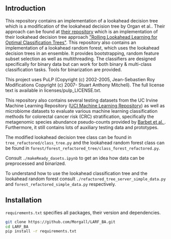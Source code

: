 ## Introduction

This repository contains an implementation of a lookahead decision tree which is a modification
of the lookahead decision tree by Organ et al.. Their approach can be found 
at [their repository](https://github.com/koftezz/rolling-lookahead-DT) which is an implementation 
of their lookahead decision tree approach
["Rolling Lookahead Learning for Optimal Classification Trees"](https://doi.org/10.48550/arXiv.2304.10830).
This 
repository also contains an implementation of a lookahead random forest, which uses
the lookahead decision trees in an ensemble. It provides bootstrapping, random feature subset
selection as well as multithreading.
The classifiers are designed specifically for binary data but can work for both
binary & multi-class classification tasks. Tools for binarization are provided.

This project uses PuLP (Copyright (c) 2002-2005, Jean-Sebastien Roy
Modifications Copyright (c) 2007- Stuart Anthony Mitchell).
The full license text is available in licenses/pulp_LICENSE.txt.

This repository also contains several testing datasets from the 
UC Irvine Machine Learning Repository ([UCI Machine Learning Repository](https://archive.ics.uci.edu/))
as well as microbiome datasets to evaluate various machine learning classification
methods for colorectal cancer risk (CRC) stratification, specifically 
the metagenomic species abundance pseudo-counts provided by [Barbet et al. ](https://doi.org/10.57745/7IVO3E).
Furthermore, it still contains lots of auxiliary testing data and prototypes.

The modified lookahead decision tree class can be found in `tree_refactored/class_tree.py`
and the lookahead random forest class can be found in `forest/forest_refactored_tree/class_forest_refactored.py`.

Consult `./makeReady_dasets.ipynb` to get an idea how data can be preprocessed 
and binarized.

To understand how to use the lookahead classification tree and the lookahead random
forest consult `./refactored_tree_server_simple_data.py` and `forest_refactored_simple_data.py`
respectively.


## Installation
`requirements.txt` specifies all packages, their version and dependencies.

```bash
git clone https://github.com/Morgall/LARF_BA.git
cd LARF_BA
pip install -r requirements.txt
```



